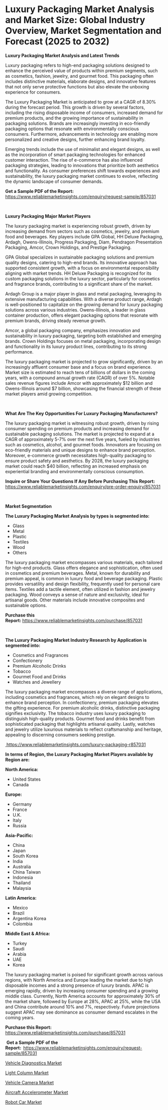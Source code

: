 <p><h1>Luxury Packaging Market Analysis and Market Size: Global Industry Overview, Market Segmentation and Forecast (2025 to 2032)</h1></p><p><strong>Luxury Packaging Market Analysis and Latest Trends</strong></p>
<p><p>Luxury packaging refers to high-end packaging solutions designed to enhance the perceived value of products within premium segments, such as cosmetics, fashion, jewelry, and gourmet food. This packaging often includes distinctive materials, elaborate designs, and innovative features that not only serve protective functions but also elevate the unboxing experience for consumers.</p><p>The Luxury Packaging Market is anticipated to grow at a CAGR of 8.30% during the forecast period. This growth is driven by several factors, including the rising disposable income of consumers, increased demand for premium products, and the growing importance of sustainability in packaging solutions. Brands are increasingly investing in eco-friendly packaging options that resonate with environmentally conscious consumers. Furthermore, advancements in technology are enabling more personalized and creative designs, further enhancing brand loyalty.</p><p>Emerging trends include the use of minimalist and elegant designs, as well as the incorporation of smart packaging technologies for enhanced customer interaction. The rise of e-commerce has also influenced packaging strategies, leading to innovations that prioritize both aesthetics and functionality. As consumer preferences shift towards experiences and sustainability, the luxury packaging market continues to evolve, reflecting the dynamic landscape of consumer demands.</p></p>
<p><strong>Get a Sample PDF of the Report:&nbsp;</strong> <a href="https://www.reliablemarketinsights.com/enquiry/request-sample/857031?utm_campaign=2012&utm_medium=2&utm_source=Github&utm_content=ia&utm_term=05022025&utm_id=luxury-packaging">https://www.reliablemarketinsights.com/enquiry/request-sample/857031</a></p>
<p>&nbsp;</p>
<p><strong>Luxury Packaging Major Market Players</strong></p>
<p><p>The luxury packaging market is experiencing robust growth, driven by increasing demand from sectors such as cosmetics, jewelry, and premium food and beverages. Key players include GPA Global, HH Deluxe Packaging, Ardagh, Owens-Illinois, Progress Packaging, Diam, Pendragon Presentation Packaging, Amcor, Crown Holdings, and Prestige Packaging.</p><p>GPA Global specializes in sustainable packaging solutions and premium quality designs, catering to high-end brands. Its innovative approach has supported consistent growth, with a focus on environmental responsibility aligning with market trends. HH Deluxe Packaging is recognized for its custom packaging solutions in the luxury sector, particularly for cosmetics and fragrance brands, contributing to a significant share of the market.</p><p>Ardagh Group is a major player in glass and metal packaging, leveraging its extensive manufacturing capabilities. With a diverse product range, Ardagh is well-positioned to capitalize on the growing demand for luxury packaging solutions across various industries. Owens-Illinois, a leader in glass container production, offers elegant packaging options that resonate with premium brands, driving steady revenue growth.</p><p>Amcor, a global packaging company, emphasizes innovation and sustainability in luxury packaging, targeting both established and emerging brands. Crown Holdings focuses on metal packaging, incorporating design and functionality in its luxury product lines, contributing to its strong performance.</p><p>The luxury packaging market is projected to grow significantly, driven by an increasingly affluent consumer base and a focus on brand experience. Market size is estimated to reach tens of billions of dollars in the coming years, with a compound annual growth rate (CAGR) of over 5%. Notable sales revenue figures include Amcor with approximately $12 billion and Owens-Illinois around $7 billion, showcasing the financial strength of these market players amid growing competition.</p></p>
<p>&nbsp;</p>
<p><strong>What Are The Key Opportunities For Luxury Packaging Manufacturers?</strong></p>
<p><p>The luxury packaging market is witnessing robust growth, driven by rising consumer spending on premium products and increasing demand for sustainable packaging solutions. The market is projected to expand at a CAGR of approximately 5-7% over the next five years, fueled by industries such as cosmetics, alcohol, and gourmet foods. Innovators are focusing on eco-friendly materials and unique designs to enhance brand perception. Moreover, e-commerce growth necessitates high-quality packaging to ensure product safety and aesthetics. By 2028, the luxury packaging market could reach $40 billion, reflecting an increased emphasis on experiential branding and environmentally conscious consumption.</p></p>
<p><strong>Inquire or Share Your Questions If Any Before Purchasing This Report:</strong> <a href="https://www.reliablemarketinsights.com/enquiry/pre-order-enquiry/857031?utm_campaign=2012&utm_medium=2&utm_source=Github&utm_content=ia&utm_term=05022025&utm_id=luxury-packaging">https://www.reliablemarketinsights.com/enquiry/pre-order-enquiry/857031</a></p>
<p>&nbsp;</p>
<p><strong>Market Segmentation</strong></p>
<p><strong>The Luxury Packaging Market Analysis by types is segmented into:</strong></p>
<p><ul><li>Glass</li><li>Metal</li><li>Plastic</li><li>Textiles</li><li>Wood</li><li>Others</li></ul></p>
<p><p>The luxury packaging market encompasses various materials, each tailored for high-end products. Glass offers elegance and sophistication, often used in cosmetics and premium beverages. Metal, known for durability and premium appeal, is common in luxury food and beverage packaging. Plastic provides versatility and design flexibility, frequently used for personal care items. Textiles add a tactile element, often utilized in fashion and jewelry packaging. Wood conveys a sense of nature and exclusivity, ideal for artisanal goods. Other materials include innovative composites and sustainable options.</p></p>
<p><strong>Purchase this Report:&nbsp;</strong><a href="https://www.reliablemarketinsights.com/purchase/857031?utm_campaign=2012&utm_medium=2&utm_source=Github&utm_content=ia&utm_term=05022025&utm_id=luxury-packaging">https://www.reliablemarketinsights.com/purchase/857031</a></p>
<p>&nbsp;</p>
<p><strong>The Luxury Packaging Market Industry Research by Application is segmented into:</strong></p>
<p><ul><li>Cosmetics and Fragrances</li><li>Confectionery</li><li>Premium Alcoholic Drinks</li><li>Tobacco</li><li>Gourmet Food and Drinks</li><li>Watches and Jewellery</li></ul></p>
<p><p>The luxury packaging market encompasses a diverse range of applications, including cosmetics and fragrances, which rely on elegant designs to enhance brand perception. In confectionery, premium packaging elevates the gifting experience. For premium alcoholic drinks, distinctive packaging signifies exclusivity. The tobacco industry uses luxury packaging to distinguish high-quality products. Gourmet food and drinks benefit from sophisticated packaging that highlights artisanal quality. Lastly, watches and jewelry utilize luxurious materials to reflect craftsmanship and heritage, appealing to discerning consumers seeking prestige.</p></p>
<p><a href="https://www.reliablemarketinsights.com/luxury-packaging-r857031?utm_campaign=2012&utm_medium=2&utm_source=Github&utm_content=ia&utm_term=05022025&utm_id=luxury-packaging">&nbsp;https://www.reliablemarketinsights.com/luxury-packaging-r857031</a></p>
<p><strong>In terms of Region, the Luxury Packaging Market Players available by Region are:</strong></p>
<p>
    <p> <strong> North America: </strong>
        <ul>
            <li>United States</li>
            <li>Canada</li>
        </ul>
        </p> 
    <p> <strong> Europe: </strong>
        <ul>
            <li>Germany</li>
            <li>France</li>
            <li>U.K.</li>
            <li>Italy</li>
            <li>Russia</li>
        </ul>
        </p> 
    <p> <strong> Asia-Pacific: </strong>
        <ul>
            <li>China</li>
            <li>Japan</li>
            <li>South Korea</li>
            <li>India</li>
            <li>Australia</li>
            <li>China Taiwan</li>
            <li>Indonesia</li>
            <li>Thailand</li>
            <li>Malaysia</li>
        </ul>
        </p> 
    <p> <strong> Latin America: </strong>
        <ul>
            <li>Mexico</li>
            <li>Brazil</li>
            <li>Argentina Korea</li>
            <li>Colombia</li>
        </ul>
        </p> 
    <p> <strong> Middle East & Africa: </strong>
        <ul>
            <li>Turkey</li>
            <li>Saudi</li>
            <li>Arabia</li>
            <li>UAE</li>
            <li>Korea</li>
        </ul>
    </p>
    </p>
<p><p>The luxury packaging market is poised for significant growth across various regions, with North America and Europe leading the market due to high disposable incomes and a strong presence of luxury brands. APAC is emerging rapidly, driven by increasing consumer spending and a growing middle class. Currently, North America accounts for approximately 30% of the market share, followed by Europe at 28%, APAC at 25%, while the USA and China contribute around 10% and 7%, respectively. Future projections suggest APAC may see dominance as consumer demand escalates in the coming years.</p></p>
<p><strong>Purchase this Report: </strong><a href="https://www.reliablemarketinsights.com/purchase/857031?utm_campaign=2012&utm_medium=2&utm_source=Github&utm_content=ia&utm_term=05022025&utm_id=luxury-packaging">https://www.reliablemarketinsights.com/purchase/857031</a></p>
<p>&nbsp;<strong>Get a Sample PDF of the Report:&nbsp;&nbsp;</strong><a href="https://www.reliablemarketinsights.com/enquiry/request-sample/857031?utm_campaign=2012&utm_medium=2&utm_source=Github&utm_content=ia&utm_term=05022025&utm_id=luxury-packaging">https://www.reliablemarketinsights.com/enquiry/request-sample/857031</a></p>
<p><strong></strong></p>
<p><p><a href="https://www.linkedin.com/pulse/detailed-analysis-size-vehicle-diagnostics-market-projected-hbqpf?utm_campaign=2012&utm_medium=2&utm_source=Github&utm_content=ia&utm_term=05022025&utm_id=luxury-packaging">Vehicle Diagnostics Market</a></p><p><a href="https://github.com/JakirUddin511/Market-Research-Report-List-1/blob/main/light-column-market.md?utm_campaign=2012&utm_medium=2&utm_source=Github&utm_content=ia&utm_term=05022025&utm_id=luxury-packaging">Light Column Market</a></p><p><a href="https://www.linkedin.com/pulse/in-depth-report-vehicle-camera-market-types-applications-kpdpf?utm_campaign=2012&utm_medium=2&utm_source=Github&utm_content=ia&utm_term=05022025&utm_id=luxury-packaging">Vehicle Camera Market</a></p><p><a href="https://www.linkedin.com/pulse/aircraft-accelerometer-market-growth-challenges-projections-zuebf?utm_campaign=2012&utm_medium=2&utm_source=Github&utm_content=ia&utm_term=05022025&utm_id=luxury-packaging">Aircraft Accelerometer Market</a></p><p><a href="https://www.linkedin.com/pulse/impressive-growth-robot-car-market-cagr-67-from-2025-2032-1ud5f?utm_campaign=2012&utm_medium=2&utm_source=Github&utm_content=ia&utm_term=05022025&utm_id=luxury-packaging">Robot Car Market</a></p></p>